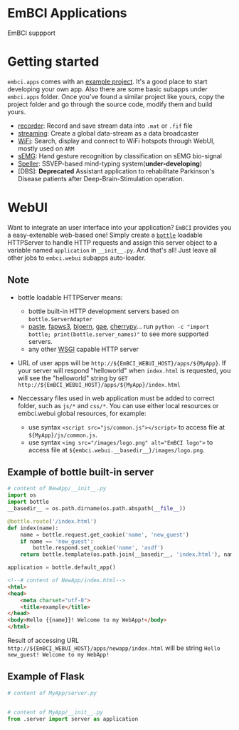 # EmBCI Applications
EmBCI suppport

# Getting started
`embci.apps` comes with an [example project](example). It's a good place to start developing your own app. Also there are some basic subapps under `embci.apps` folder. Once you've found a similar project like yours, copy the project folder and go through the source code, modify them and build yours.
- [recorder](recorder): Record and save stream data into `.mat` or `.fif` file
- [streaming](streaming): Create a global data-stream as a data broadcaster
- [WiFi](WiFi): Search, display and connect to WiFi hotspots through WebUI, mostly used on `ARM`
- [sEMG](sEMG): Hand gesture recognition by classification on sEMG bio-signal
- [Speller](Speller): SSVEP-based mind-typing system(**under-developing**)
- [DBS]: **Deprecated** Assistant application to rehabilitate Parkinson's Disease patients after Deep-Brain-Stimulation operation.

# WebUI
Want to integrate an user interface into your application? `EmBCI` provides you a easy-extenable web-based one! Simply create a [`bottle`](https://bottlepy.org/docs/dev/) loadable HTTPServer to handle HTTP requests and assign this server object to a variable named `application` in `__init__.py`. And that's all! Just leave all other jobs to `embci.webui` subapps auto-loader.

## Note
- bottle loadable HTTPServer means:
    - bottle built-in HTTP development servers based on `bottle.ServerAdapter`
    - [paste](http://pythonpaste.org/), [fapws3](https://github.com/william-os4y/fapws3), [bjoern](https://github.com/jonashaag/bjoern), [gae](https://developers.google.com/appengine/), [cherrypy](http://www.cherrypy.org/)... run `python -c "import bottle; print(bottle.server_names)"` to see more supported servers.
    - any other [WSGI](http://www.wsgi.org/) capable HTTP server

- URL of user apps will be `http://${EmBCI_WEBUI_HOST}/apps/${MyApp}`. If your server will respond "helloworld" when `index.html` is requested, you will see the "helloworld" string by `GET http://${EmBCI_WEBUI_HOST}/apps/${MyApp}/index.html`

- Neccessary files used in web application must be added to correct folder, such as `js/*` and `css/*`. You can use either local resources or embci.webui global resources, for example:
    - use syntax `<script src="js/common.js"></script>` to access file at `${MyApp}/js/common.js`.
    - use syntax `<img src="/images/logo.png" alt="EmBCI logo">` to access file at `${embci.webui.__basedir__}/images/logo.png`.

## Example of bottle built-in server
```python
# content of NewApp/__init__.py
import os
import bottle
__basedir__ = os.path.dirname(os.path.abspath(__file__))

@bottle.route('/index.html')
def index(name):
    name = bottle.request.get_cookie('name', 'new_guest')
    if name == 'new_guest':
        bottle.respond.set_cookie('name', 'asdf')
    return bottle.template(os.path.join(__basedir__, 'index.html'), name=name)

application = bottle.default_app()
```

```html
<!--# content of NewApp/index.html-->
<html>
<head>
    <meta charset="utf-8">
    <title>example</title>
</head>
<body>Hello {{name}}! Welcome to my WebApp!</body>
</html>
```

Result of accessing URL `http://${EmBCI_WEBUI_HOST}/apps/newapp/index.html` will be string `Hello new_guest! Welcome to my WebApp!`



## Example of Flask
```python
# content of MyApp/server.py


# content of MyApp/__init__.py
from .server import server as application
```
